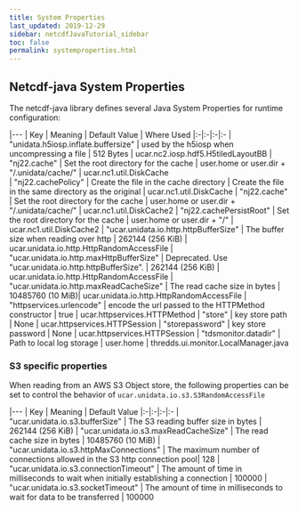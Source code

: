 ```yaml
---
title: System Properties
last_updated: 2019-12-29
sidebar: netcdfJavaTutorial_sidebar
toc: false
permalink: systemproperties.html
---
```


## Netcdf-java System Properties

The netcdf-java library defines several Java System Properties for runtime configuration:

|---
| Key |  Meaning |  Default Value | Where Used
|:-|:-|:-|:-
| "unidata.h5iosp.inflate.buffersize" |  used by the h5iosp when uncompressing a file | 512 Bytes | ucar.nc2.iosp.hdf5.H5tiledLayoutBB
| "nj22.cache" | Set the root directory for the cache | user.home or user.dir + "/.unidata/cache/" | ucar.nc1.util.DiskCache   
| "nj22.cachePolicy" | Create the file in the cache directory | Create the file in the same directory as the original | ucar.nc1.util.DiskCache
| "nj22.cache" | Set the root directory for the cache | user.home or user.dir + "/.unidata/cache/" | ucar.nc1.util.DiskCache2
| "nj22.cachePersistRoot" | Set the root directory for the cache | user.home or user.dir + "/" | ucar.nc1.util.DiskCache2 
| "ucar.unidata.io.http.httpBufferSize" | The buffer size when reading over http | 262144 (256 KiB) | ucar.unidata.io.http.HttpRandomAccessFile
| "ucar.unidata.io.http.maxHttpBufferSize" | Deprecated. Use "ucar.unidata.io.http.httpBufferSize". | 262144 (256 KiB) | ucar.unidata.io.http.HttpRandomAccessFile
| "ucar.unidata.io.http.maxReadCacheSize" | The read cache size in bytes | 10485760 (10 MiB)| ucar.unidata.io.http.HttpRandomAccessFile
| "httpservices.urlencode" | encode the url passed to the HTTPMethod constructor | true | ucar.httpservices.HTTPMethod
| "store" | key store path | None | ucar.httpservices.HTTPSession
| "storepassword" | key store password | None | ucar.httpservices.HTTPSession
| "tdsmonitor.datadir" | Path to local log storage | user.home | thredds.ui.monitor.LocalManager.java

### S3 specific properties

When reading from an AWS S3 Object store, the following properties can be set to control the behavior of `ucar.unidata.io.s3.S3RandomAccessFile`

|---
| Key |  Meaning |  Default Value
|:-|:-|:-|:-
| "ucar.unidata.io.s3.bufferSize" | The S3 reading buffer size in bytes | 262144 (256 KiB)
| "ucar.unidata.io.s3.maxReadCacheSize" | The read cache size in bytes | 10485760 (10 MiB)
| "ucar.unidata.io.s3.httpMaxConnections" | The maximum number of connections allowed in the S3 http connection pool| 128
| "ucar.unidata.io.s3.connectionTimeout" | The amount of time in milliseconds to wait when initially establishing a connection | 100000 
| "ucar.unidata.io.s3.socketTimeout" | The amount of time in milliseconds to wait for data to be transferred | 100000
